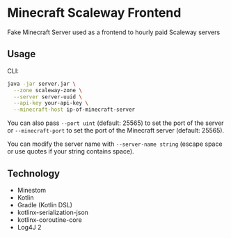 # Minecraft Scaleway Frontend

Fake Minecraft Server used as a frontend to hourly paid Scaleway servers

## Usage

CLI:
```bash
java -jar server.jar \
  --zone scaleway-zone \
  --server server-uuid \
  --api-key your-api-key \
  --minecraft-host ip-of-minecraft-server
```

You can also pass `--port uint` (default: 25565) to set the port of the server or `--minecraft-port` to set the port
of the Minecraft server (default: 25565).

You can modify the server name with `--server-name string` (escape space or use quotes if your string contains space).

## Technology

- Minestom
- Kotlin
- Gradle (Kotlin DSL)
- kotlinx-serialization-json
- kotlinx-coroutine-core
- Log4J 2